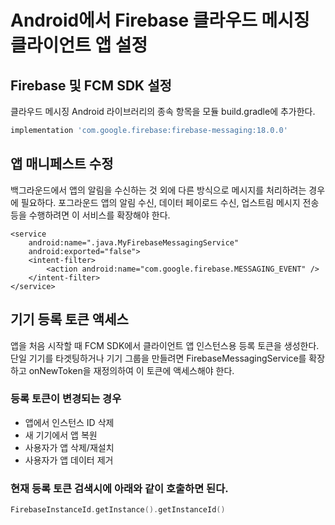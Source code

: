 # Android에서 Firebase 클라우드 메시징 클라이언트 앱 설정

## Firebase 및 FCM SDK 설정
클라우드 메시징 Android 라이브러리의 종속 항목을 모듈 build.gradle에 추가한다.

```build.gradle
implementation 'com.google.firebase:firebase-messaging:18.0.0'
```

## 앱 매니페스트 수정
백그라운드에서 앱의 알림을 수신하는 것 외에 다른 방식으로 메시지를 처리하려는 경우에 필요하다. 
포그라운드 앱의 알림 수신, 데이터 페이로드 수신, 업스트림 메시지 전송 등을 수행하려면 이 서비스를 확장해야 한다.

```manifest
<service
    android:name=".java.MyFirebaseMessagingService"
    android:exported="false">
    <intent-filter>
        <action android:name="com.google.firebase.MESSAGING_EVENT" />
    </intent-filter>
</service>
```

## 기기 등록 토큰 액세스
앱을 처음 시작할 때 FCM SDK에서 클라이언트 앱 인스턴스용 등록 토큰을 생성한다. 
단일 기기를 타겟팅하거나 기기 그룹을 만들려면 FirebaseMessagingService를 확장하고 onNewToken을 재정의하여 이 토큰에 액세스해야 한다.

### 등록 토큰이 변경되는 경우
- 앱에서 인스턴스 ID 삭제
- 새 기기에서 앱 복원
- 사용자가 앱 삭제/재설치
- 사용자가 앱 데이터 제거

### 현재 등록 토큰 검색시에 아래와 같이 호출하면 된다.
```kotlin
FirebaseInstanceId.getInstance().getInstanceId()
```
